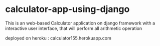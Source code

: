 # calculator-app-using-django

This is an web-based Calculator application on django framework with a interactive user interface,
that will perform all arithmetic operation

deployed on heroku : calculator155.herokuapp.com
